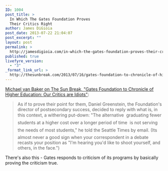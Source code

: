 ```yaml
---
ID: 1004
post_title: >
  In Which The Gates Foundation Proves
  Their Critics Right
author: James DiGioia
post_date: 2013-07-22 21:04:07
post_excerpt: ""
layout: post
permalink: >
  http://jamesdigioia.com/in-which-the-gates-foundation-proves-their-critics-right/
published: true
livefyre_version:
  - "3"
_format_link_url: >
  http://thesunbreak.com/2013/07/16/gates-foundation-to-chronicle-of-higher-education-our-critics-are-idiots/
---
```

[Michael van Baker on The Sun Break, "Gates Foundation to Chronicle of Higher Education: Our Critics are Idiots"][1]:

> As if to prove their point for them, Daniel Greenstein, the Foundation's director of postsecondary success, decided to reply with what is, in this context, a withering put-down: "The alternative  graduating fewer students at a higher cost over a longer period of time  is not serving the needs of most students," he told the Seattle Times by email. (Its almost never a good sign when your correspondent in a debate recasts your position as "I'm hearing you'd like to shoot yourself, and others, in the face.")

There's also this - Gates responds to criticism of its programs by basically proving the criticism true.

 [1]: http://thesunbreak.com/2013/07/16/gates-foundation-to-chronicle-of-higher-education-our-critics-are-idiots/ "Gates Foundation to Chronicle of Higher Education: Our Critics are Idiots"